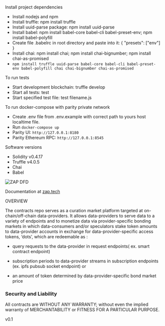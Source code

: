 Install project dependencies
 - Install nodejs and npm
 - Install truffle: npm install truffle
 - Install uuid-parse package: npm install uuid-parse
 - Install babel: npm install babel-core babel-cli babel-preset-env; npm install babel-polyfill
 - Create file .babelrc in root directory and paste into it: { "presets": ["env"] }
 - Install chai: npm install chai; npm install chai-bignumber; npm install chai-as-promised
 - ```npm install truffle uuid-parse babel-core babel-cli babel-preset-env babel-polyfill chai chai-bignumber chai-as-promised```

To run tests
 - Start development blockchain: truffle develop
 - Start all tests: test
 - Start specified test file: test filename.js
 
To run docker-compose with parity private network
- Create .env file from .env.example with correct path to yours host localtime file.
- Run `docker-compose up`  
- Parity UI: `http://127.0.0.1:8180`
- Parity Ethereum RPC: `http://127.0.0.1:8545`

Software versions
 - Solidity v0.4.17
 - Truffle v4.0.5
 - Chai
 - Babel
 
![ZAP DFD](https://github.com/zapproject/FeedArbitration/blob/master/dataflow.png)

Documentation at
[zap.tech](http://zap.tech)


OVERVIEW

  The contracts repo serves as a curation market platform targeted at on-chain/off-chain data-providers. It allows data-providers to serve data to a variety of endpoints and to monetize data via provider-specific bonding markets in which data-consumers and/or speculators stake token amounts to data-provider accounts in exchange for data-provider-specific access tokens, ‘dots’, which are redeemable as :

 - query requests to the data-provider in request endpoints( ex. smart contract endpoint)

 - subscription periods to data-provider streams in subscription endpoints (ex. ipfs pubsub socket endpoint) or 

 - an amount of token determined by data-provider-specific bond market price

### Security and Liability

All contracts are WITHOUT ANY WARRANTY; without even the implied warranty of MERCHANTABILITY or FITNESS FOR A PARTICULAR PURPOSE.

v0.1
